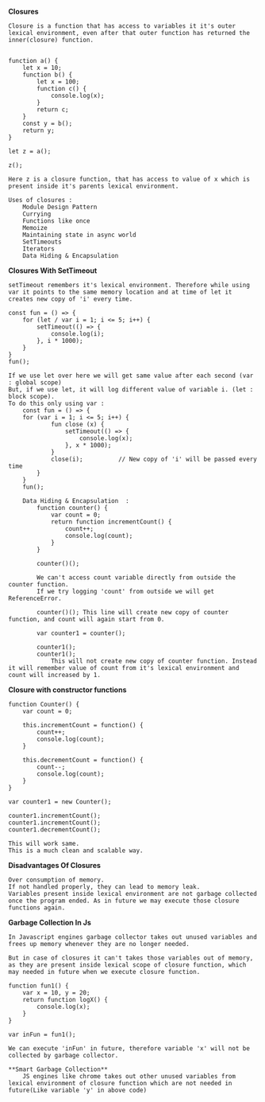 **Closures**

    Closure is a function that has access to variables it it's outer lexical environment, even after that outer function has returned the inner(closure) function.
    
    
    function a() {
        let x = 10;
        function b() {
            let x = 100;
            function c() {
                console.log(x);
            }
            return c;
        }
        const y = b();
        return y;
    }

    let z = a();

    z();
    
    Here z is a closure function, that has access to value of x which is present inside it's parents lexical environment.
    
    Uses of closures : 
        Module Design Pattern
        Currying
        Functions like once
        Memoize
        Maintaining state in async world
        SetTimeouts
        Iterators
        Data Hiding & Encapsulation 

**Closures With SetTimeout**

    setTimeout remembers it's lexical environment. Therefore while using var it points to the same memory location and at time of let it creates new copy of 'i' every time.
    
    const fun = () => {
        for (let / var i = 1; i <= 5; i++) {     
            setTimeout(() => {
                console.log(i);
            }, i * 1000);
        }
    }
    fun();
    
    If we use let over here we will get same value after each second (var : global scope)
    But, if we use let, it will log different value of variable i. (let : block scope). 
    To do this only using var : 
        const fun = () => {
        for (var i = 1; i <= 5; i++) {
                fun close (x) {
                    setTimeout(() => {
                        console.log(x);
                    }, x * 1000);
                }
                close(i);          // New copy of 'i' will be passed every time
            }
        }
        fun();
        
        Data Hiding & Encapsulation  :
            function counter() {
                var count = 0;
                return function incrementCount() {
                    count++;
                    console.log(count);
                }
            }
            
            counter()();
            
            We can't access count variable directly from outside the counter function.
            If we try logging 'count' from outside we will get ReferenceError.
            
            counter()(); This line will create new copy of counter function, and count will again start from 0.
            
            var counter1 = counter();
            
            counter1();
            counter1();
                This will not create new copy of counter function. Instead it will remember value of count from it's lexical environment and count will increased by 1. 

**Closure with constructor functions**
        
    function Counter() {
        var count = 0;
        
        this.incrementCount = function() {
            count++;
            console.log(count);
        }
        
        this.decrementCount = function() {
            count--;
            console.log(count);
        }
    }
    
    var counter1 = new Counter();
    
    counter1.incrementCount();
    counter1.incrementCount();
    counter1.decrementCount();
    
    This will work same. 
    This is a much clean and scalable way.
    
**Disadvantages Of Closures**
    
    Over consumption of memory.
    If not handled properly, they can lead to memory leak.
    Variables present inside lexical environment are not garbage collected once the program ended. As in future we may execute those closure functions again.
    
**Garbage Collection In Js**

    In Javascript engines garbage collector takes out unused variables and frees up memory whenever they are no longer needed.
    
    But in case of closures it can't takes those variables out of memory, as they are present inside lexical scope of closure function, which may needed in future when we execute closure function.
    
    function fun1() {
        var x = 10, y = 20;
        return function logX() {
            console.log(x);
        }
    }
    
    var inFun = fun1();
    
    We can execute 'inFun' in future, therefore variable 'x' will not be collected by garbage collector.
    
    **Smart Garbage Collection**
        JS engines like chrome takes out other unused variables from lexical environment of closure function which are not needed in future(Like variable 'y' in above code)
            
